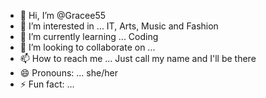 - 👋 Hi, I’m @Gracee55
- 👀 I’m interested in ... IT, Arts, Music and Fashion
- 🌱 I’m currently learning ... Coding
- 💞️ I’m looking to collaborate on ...
- 📫 How to reach me ... Just call my name and I'll be there
- 😄 Pronouns: ... she/her
- ⚡ Fun fact: ... 

<!---
Gracee55/Gracee55 is a ✨ special ✨ repository because its `README.md` (this file) appears on your GitHub profile.
You can click the Preview link to take a look at your changes.
--->
